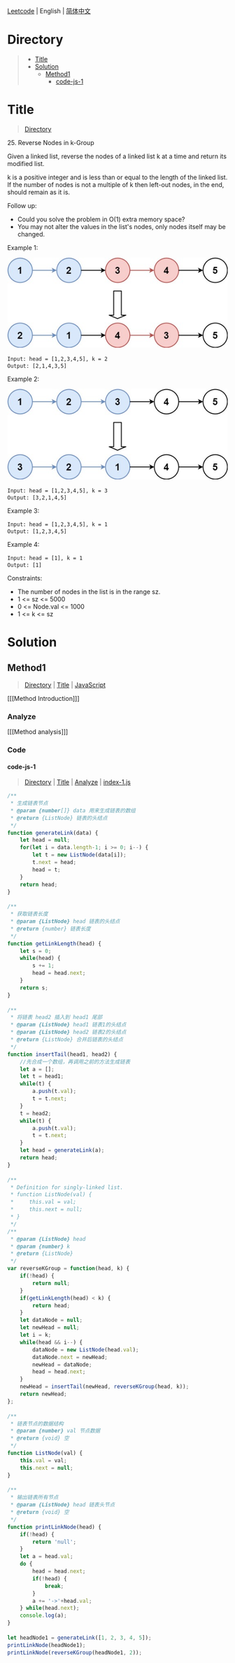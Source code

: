 [Leetcode](../README.md) | English | [简体中文](./README.CN.md)

# Directory

>- [Title](#Title)
>- [Solution](#Solution)
>    - [Method1](#Method1)
>        - [code-js-1](#code-js-1)

# Title

>[Directory](#Directory)

25.&nbsp;Reverse Nodes in k-Group

Given a linked list, reverse the nodes of a linked list k at a time and return its modified list.

k is a positive integer and is less than or equal to the length of the linked list. If the number of nodes is not a multiple of k then left-out nodes, in the end, should remain as it is.

Follow up:
- Could you solve the problem in O(1) extra memory space?
- You may not alter the values in the list's nodes, only nodes itself may be changed.

Example 1:

![reverse_ex1](./image/reverse_ex1.jpg "reverse_ex1")

```
Input: head = [1,2,3,4,5], k = 2
Output: [2,1,4,3,5]
```

Example 2:

![reverse_ex2](./image/reverse_ex2.jpg "reverse_ex2")

```
Input: head = [1,2,3,4,5], k = 3
Output: [3,2,1,4,5]
```

Example 3:
```
Input: head = [1,2,3,4,5], k = 1
Output: [1,2,3,4,5]
```

Example 4:
```
Input: head = [1], k = 1
Output: [1]
```

Constraints:
- The number of nodes in the list is in the range sz.
- 1 <= sz <= 5000
- 0 <= Node.val <= 1000
- 1 <= k <= sz

# Solution

## Method1

>[Directory](#Directory) | [Title](#Title) | [JavaScript](#code-js-1)

[[[Method Introduction]]]

### Analyze

[[[Method analysis]]]

### Code

#### code-js-1

>[Directory](#Directory) | [Title](#Title) | [Analyze](#Method1) | [index-1.js](./index-1.js "index-1.js")

```JavaScript
/**
 * 生成链表节点
 * @param {number[]} data 用来生成链表的数组
 * @return {ListNode} 链表的头结点
 */
function generateLink(data) {
    let head = null;
    for(let i = data.length-1; i >= 0; i--) {
        let t = new ListNode(data[i]);
        t.next = head;
        head = t;
    }
    return head;
}

/**
 * 获取链表长度
 * @param {ListNode} head 链表的头结点
 * @return {number} 链表长度
 */
function getLinkLength(head) {
    let s = 0;
    while(head) {
        s += 1;
        head = head.next;
    }
    return s;
}

/**
 * 将链表 head2 插入到 head1 尾部
 * @param {ListNode} head1 链表1的头结点
 * @param {ListNode} head2 链表2的头结点
 * @return {ListNode} 合并后链表的头结点
 */
function insertTail(head1, head2) {
    //先合成一个数组，再调用之前的方法生成链表
    let a = [];
    let t = head1;
    while(t) {
        a.push(t.val);
        t = t.next;
    }
    t = head2;
    while(t) {
        a.push(t.val);
        t = t.next;
    }
    let head = generateLink(a);
    return head;
}

/**
 * Definition for singly-linked list.
 * function ListNode(val) {
 *     this.val = val;
 *     this.next = null;
 * }
 */
/**
 * @param {ListNode} head
 * @param {number} k
 * @return {ListNode}
 */
var reverseKGroup = function(head, k) {
    if(!head) {
        return null;
    }
    if(getLinkLength(head) < k) {
        return head;
    }
    let dataNode = null;
    let newHead = null;
    let i = k;
    while(head && i--) {
        dataNode = new ListNode(head.val);
        dataNode.next = newHead;
        newHead = dataNode;
        head = head.next;
    }
    newHead = insertTail(newHead, reverseKGroup(head, k));
    return newHead;
};

/**
 * 链表节点的数据结构
 * @param {number} val 节点数据
 * @return {void} 空
 */
function ListNode(val) {
    this.val = val;
    this.next = null;
}

/**
 * 输出链表所有节点
 * @param {ListNode} head 链表头节点
 * @return {void} 空
 */
function printLinkNode(head) {
    if(!head) {
        return 'null';
    }
    let a = head.val;
    do {
        head = head.next;
        if(!head) {
            break;
        }
        a += '->'+head.val;
    } while(head.next);
    console.log(a);
}

let headNode1 = generateLink([1, 2, 3, 4, 5]);
printLinkNode(headNode1);
printLinkNode(reverseKGroup(headNode1, 2));

```

